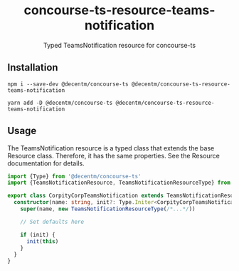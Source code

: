 <h1 align="center">
  concourse-ts-resource-teams-notification
</h1>

<div align="center">

  Typed TeamsNotification resource for concourse-ts
</div>

## Installation

`npm i --save-dev @decentm/concourse-ts @decentm/concourse-ts-resource-teams-notification`

`yarn add -D @decentm/concourse-ts @decentm/concourse-ts-resource-teams-notification`

## Usage

The TeamsNotification resource is a typed class that extends the base Resource class.
Therefore, it has the same properties. See the Resource documentation for details.

```typescript
import {Type} from '@decentm/concourse-ts'
import {TeamsNotificationResource, TeamsNotificationResourceType} from '@decentm/concourse-ts-resource-teams-notification'

export class CorpityCorpTeamsNotification extends TeamsNotificationResource {
  constructor(name: string, init?: Type.Initer<CorpityCorpTeamsNotification>) {
    super(name, new TeamsNotificationResourceType(/*...*/))

    // Set defaults here

    if (init) {
      init(this)
    }
  }
}
```
